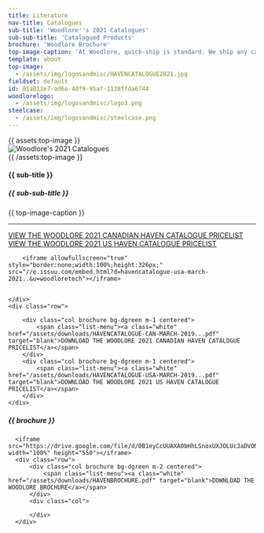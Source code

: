 ```yaml
---
title: Literature
nav-title: Catalogues
sub-title: 'Woodlore''s 2021 Catalogues'
sub-sub-title: 'Catalogued Products'
brochure: 'Woodlore Brochure'
top-image-caption: 'At Woodlore, quick-ship is standard. We ship any catalogued product, in any of our 24 standard finishes in 8 business days from receipt of order, with no quantity limitations. If you need it faster, just let us know. Processes are in place to expedite shipping for those times when it just can’t wait. When it comes to custom product, Woodlore can design, engineer and deliver the majority of custom product requirements in 2-4 weeks, depending on the level of complexity.'
template: about
top-image:
  - /assets/img/logosandmisc/HAVENCATALOGUE2021.jpg
fieldset: default
id: 01a012e7-ad6a-4df9-95af-1138ffda6744
woodlorelogo:
  - /assets/img/logosandmisc/logo3.png
steelcase:
  - /assets/img/logosandmisc/steelcase.png
---
```

<section class="regular">
  	<div class="container-fluid centered">
  		<div class="block">
  		    <div class="row">
                {{ assets:top-image }}
  		        <div class="col">
                    <img src="{{ glide:url q="75" fm="jpg" }}" class="large-image" alt="Woodlore's 2021 Catalogues"/>
 		        </div>
                {{ /assets:top-image }}
  		    </div>
  		</div>
  		<div class="block">
  			<h4 class="orange bold">{{ sub-title }}</h4>
              <h5 class="orange bold">{{ sub-sub-title }}</h5>
  			<p>{{ top-image-caption }}</p>
  		</div>
  		<hr>
      </div>
</section>
<section class="regular">
    <div class="row">
        <div class="col brochure bg-dgreen m-1 centered">
            <span class="list-menu"><a class="white" href="https://issuu.com/woodloretech/docs/havencatalogue-can-march-2019..?e=3452000/59408765" target="blank" >VIEW THE WOODLORE 2021 CANADIAN HAVEN CATALOGUE PRICELIST</a></span>
        </div>
        <div class="col brochure bg-dgreen m-1 centered">
            <span class="list-menu"><a class="white" href="https://issuu.com/woodloretech/docs/havencatalogue-usa-march-2019..?e=3452000/59409006" target="blank" >VIEW THE WOODLORE 2021 US HAVEN CATALOGUE PRICELIST</a></span>
        </div>


        <iframe allowfullscreen="true" style="border:none;width:100%;height:326px;" src="//e.issuu.com/embed.html?d=havencatalogue-usa-march-2021..&u=woodloretech"></iframe>


    </div>
    <div class="row">

        <div class="col brochure bg-dgreen m-1 centered">
            <span class="list-menu"><a class="white" href="/assets/downloads/HAVENCATALOGUE-CAN-MARCH-2019...pdf" target="blank">DOWNLOAD THE WOODLORE 2021 CANADIAN HAVEN CATALOGUE PRICELIST</a></span>
        </div>
        <div class="col brochure bg-dgreen m-1 centered">
            <span class="list-menu"><a class="white" href="/assets/downloads/HAVENCATALOGUE-USA-MARCH-2019...pdf" target="blank">DOWNLOAD THE WOODLORE 2021 US HAVEN CATALOGUE PRICELIST</a></span>
        </div>
    </div>
</section>
<section class="regular">
       <h5 class="orange bold">{{ brochure }}</h5>

      <iframe src="https://drive.google.com/file/d/0B1eyCcUUAXA0bHhLSnoxUXJOLUc3aDVONkxpb2ZEclhjWm13/preview" width="100%" height="550"></iframe>
      <div class="row">
          <div class="col brochure bg-dgreen m-2 centered">
              <span class="list-menu"><a class="white" href="/assets/downloads/HAVENBROCHURE.pdf" target="blank">DOWNLOAD THE WOODLORE BROCHURE</a></span>
          </div>
          <div class="col">

          </div>
      </div>
</section>

